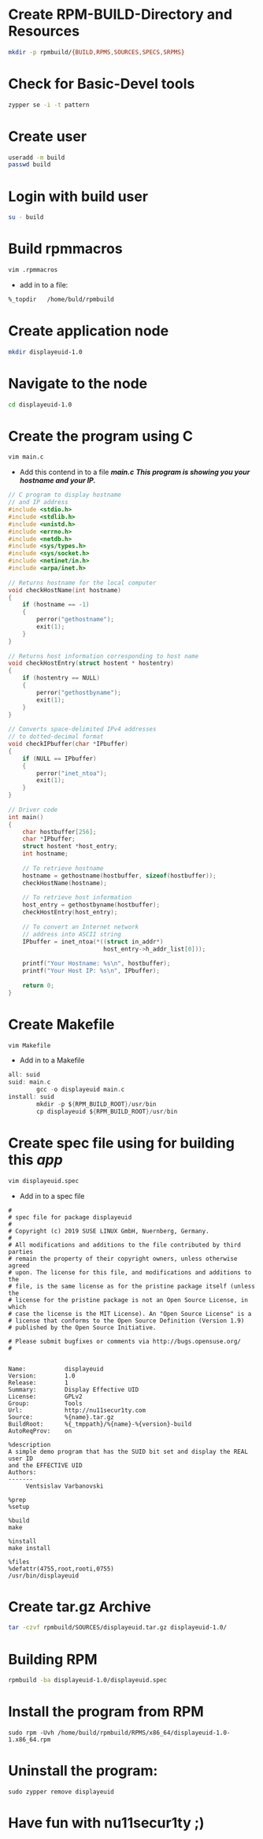 # 
# Create RPM-BUILD-Directory and Resources 
```bash
mkdir -p rpmbuild/{BUILD,RPMS,SOURCES,SPECS,SRPMS}
```
# Check for Basic-Devel tools
```bash
zypper se -i -t pattern
```
# Create user
```bash
useradd -m build
passwd build
```
# Login with build user
```bash
su - build
```

# Build rpmmacros
```bash
vim .rpmmacros
```
- add in to a file:
```bash
%_topdir   /home/buld/rpmbuild
```
# Create application node
```bash
mkdir displayeuid-1.0
```
# Navigate to the node
```bash
cd displayeuid-1.0
```
# Create the program using C 
```bash
vim main.c
```
- Add this contend in to a file ***main.c*** ***This program is showing you your hostname and your IP.***
```C
// C program to display hostname 
// and IP address 
#include <stdio.h> 
#include <stdlib.h> 
#include <unistd.h> 
#include <errno.h> 
#include <netdb.h> 
#include <sys/types.h> 
#include <sys/socket.h> 
#include <netinet/in.h> 
#include <arpa/inet.h> 
  
// Returns hostname for the local computer 
void checkHostName(int hostname) 
{ 
    if (hostname == -1) 
    { 
        perror("gethostname"); 
        exit(1); 
    } 
} 
  
// Returns host information corresponding to host name 
void checkHostEntry(struct hostent * hostentry) 
{ 
    if (hostentry == NULL) 
    { 
        perror("gethostbyname"); 
        exit(1); 
    } 
} 
  
// Converts space-delimited IPv4 addresses 
// to dotted-decimal format 
void checkIPbuffer(char *IPbuffer) 
{ 
    if (NULL == IPbuffer) 
    { 
        perror("inet_ntoa"); 
        exit(1); 
    } 
} 
  
// Driver code 
int main() 
{ 
    char hostbuffer[256]; 
    char *IPbuffer; 
    struct hostent *host_entry; 
    int hostname; 
  
    // To retrieve hostname 
    hostname = gethostname(hostbuffer, sizeof(hostbuffer)); 
    checkHostName(hostname); 
  
    // To retrieve host information 
    host_entry = gethostbyname(hostbuffer); 
    checkHostEntry(host_entry); 
  
    // To convert an Internet network 
    // address into ASCII string 
    IPbuffer = inet_ntoa(*((struct in_addr*) 
                           host_entry->h_addr_list[0])); 
  
    printf("Your Hostname: %s\n", hostbuffer); 
    printf("Your Host IP: %s\n", IPbuffer); 
  
    return 0; 
} 
```
# Create Makefile
```bash
vim Makefile
```
- Add in to a Makefile
```C
all: suid
suid: main.c
        gcc -o displayeuid main.c
install: suid
        mkdir -p ${RPM_BUILD_ROOT}/usr/bin
        cp displayeuid ${RPM_BUILD_ROOT}/usr/bin
```
# Create spec file using for building this ***app***
```bash
vim displayeuid.spec
```
- Add in to a spec file
```
#
# spec file for package displayeuid
#
# Copyright (c) 2019 SUSE LINUX GmbH, Nuernberg, Germany.
#
# All modifications and additions to the file contributed by third parties
# remain the property of their copyright owners, unless otherwise agreed
# upon. The license for this file, and modifications and additions to the
# file, is the same license as for the pristine package itself (unless the
# license for the pristine package is not an Open Source License, in which
# case the license is the MIT License). An "Open Source License" is a
# license that conforms to the Open Source Definition (Version 1.9)
# published by the Open Source Initiative.

# Please submit bugfixes or comments via http://bugs.opensuse.org/
#


Name:           displayeuid
Version:        1.0 
Release:        1
Summary:        Display Effective UID
License:        GPLv2
Group:          Tools
Url:            http://nu11secur1ty.com
Source:         %{name}.tar.gz  
BuildRoot:      %{_tmppath}/%{name}-%{version}-build
AutoReqProv:    on

%description
A simple demo program that has the SUID bit set and display the REAL user ID
and the EFFECTIVE UID 
Authors:
-------
     Ventsislav Varbanovski

%prep
%setup

%build
make

%install
make install

%files
%defattr(4755,root,rooti,0755)
/usr/bin/displayeuid
```
# Create tar.gz Archive
```bash
tar -czvf rpmbuild/SOURCES/displayeuid.tar.gz displayeuid-1.0/
```
# Building RPM
```bash
rpmbuild -ba displayeuid-1.0/displayeuid.spec
```
# Install the program from RPM
```
sudo rpm -Uvh /home/build/rpmbuild/RPMS/x86_64/displayeuid-1.0-1.x86_64.rpm
```
# Uninstall the program:
```
sudo zypper remove displayeuid
```


# Have fun with nu11secur1ty ;)















